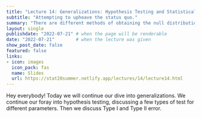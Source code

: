 ```yaml
---
title: "Lecture 14: Generalizations: Hypothesis Testing and Statistical errors"
subtitle: "Attempting to upheave the status quo."
summary: "There are different methods of obtaining the null distribution. And what happens if our test decision goes wrong?"
layout: single
publishdate: "2022-07-21" # when the page will be renderable
date: "2022-07-21"        # when the lecture was given
show_post_date: false
featured: false
links:
- icon: images
  icon_pack: fas
  name: Slides
  url: https://stat20summer.netlify.app/lectures/14/lecture14.html
---
```


Hey everybody! Today we will continue our dive into generalizations. We continue our foray into hypothesis testing, discussing a few types of test for different parameters. Then we discuss Type I and Type II error. 





